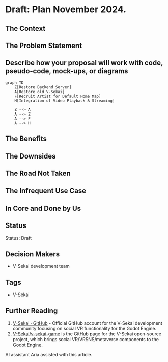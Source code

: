 # Draft: Plan November 2024.

## The Context

## The Problem Statement

## Describe how your proposal will work with code, pseudo-code, mock-ups, or diagrams

```mermaid
graph TD
    Z[Restore Backend Server]
    A[Restore old V-Sekai]
    F[Recruit Artist for Default Home Map]
    H[Integration of Video Playback & Streaming]

    Z --> A
    A --> Z
    A --> F
    A --> H
```

## The Benefits

## The Downsides

## The Road Not Taken

## The Infrequent Use Case

## In Core and Done by Us

## Status

Status: Draft <!-- Draft | Proposed | Rejected | Accepted | Deprecated | Superseded by -->

## Decision Makers

- V-Sekai development team

## Tags

- V-Sekai

## Further Reading

1. [V-Sekai · GitHub](https://github.com/v-sekai) - Official GitHub account for the V-Sekai development community focusing on social VR functionality for the Godot Engine.
2. [V-Sekai/v-sekai-game](https://github.com/v-sekai/v-sekai-game) is the GitHub page for the V-Sekai open-source project, which brings social VR/VRSNS/metaverse components to the Godot Engine.

AI assistant Aria assisted with this article.
